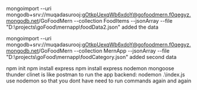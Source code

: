 mongoimport --uri mongodb+srv://muqadasurooj:gOtkpUexqWb6xdoY@gofoodmern.f0qegyz.mongodb.net/GoFoodMern --collection FoodItems --jsonArray --file "D:\projects\goFood\mernapp\foodData2.json"
added the data

mongoimport --uri mongodb+srv://muqadasurooj:gOtkpUexqWb6xdoY@gofoodmern.f0qegyz.mongodb.net/GoFoodMern --collection MernApp --jsonArray --file "D:\projects\goFood\mernapp\foodCategory.json"
added second data

npm init
npm install express
npm install express nodemon mongoose
thunder clinet is like postman
to run the app backend: nodemon .\index.js
use nodemon so that you dont have need to run commands again and again